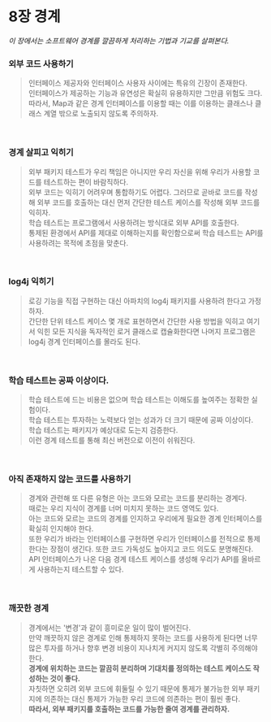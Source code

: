 8장 경계
==========
_이 장에서는 소프트웨어 경계를 깔끔하게 처리하는 기법과 기교를 살펴본다._
<br>

### 외부 코드 사용하기  
>인터페이스 제공자와 인터페이스 사용자 사이에는 특유의 긴장이 존재한다.  
인터페이스가 제공하는 기능과 유연성은 확실히 유용하지만 그만큼 위험도 크다.  
따라서, Map과 같은 경계 인터페이스를 이용할 때는 이를 이용하는 클래스나 클래스 계열 밖으로 노출되지 않도록 주의하자.   

<br>

### 경계 살피고 익히기  
>외부 패키지 테스트가 우리 책임은 아니지만 우리 자신을 위해 우리가 사용할 코드를 테스트하는 편이 바람직하다.  
외부 코드는 익히기 어려우며 통합하기도 어렵다. 그러므로 곧바로 코드를 작성해 외부 코드를 호출하는 대신 먼저 간단한 테스트 케이스를 작성해 외부 코드를 익히자.  
학습 테스트는 프로그램에서 사용하려는 방식대로 외부 API를 호출한다.  
통제된 환경에서 API를 제대로 이해하는지를 확인함으로써 학습 테스트는 API를 사용하려는 목적에 초점을 맞춘다.

<br>

### log4j 익히기
>로깅 기능을 직접 구현하는 대신 아파치의 log4j 패키지를 사용하려 한다고 가정하자.  
간단한 단위 테스트 케이스 몇 개로 표현하면서 간단한 사용 방법을 익히고 여기서 익힌 모든 지식을 독자적인 로거 클래스로 캡슐화한다면 나머지 프로그램은 log4j 경계 인터페이스를 몰라도 된다.  

<br>

### 학습 테스트는 공짜 이상이다.
>학습 테스트에 드는 비용은 없으며 학습 테스트는 이해도를 높여주는 정확한 실험이다.  
학습 테스트는 투자하는 노력보다 얻는 성과가 더 크기 때문에 공짜 이상이다.  
학습 테스트는 패키지가 예상대로 도는지 검증한다.  
이런 경계 테스트를 통해 최신 버전으로 이전이 쉬워진다.  

<br>

### 아직 존재하지 않는 코드를 사용하기
>경계와 관련해 또 다른 유형은 아는 코드와 모르는 코드를 분리하는 경계다.  
때로는 우리 지식이 경계를 너머 미치지 못하는 코드 영역도 있다.  
아는 코드와 모르는 코드의 경계를 인지하고 우리에게 필요한 경계 인터페이스를 확실히 인지해야 한다.  
또한 우리가 바라는 인터페이스를 구현하면 우리가 인터페이스를 전적으로 통제한다는 장점이 생긴다. 또한 코드 가독성도 높아지고 코드 의도도 분명해진다.  
API 인터페이스가 나온 다음 경계 테스트 케이스를 생성해 우리가 API를 올바르게 사용하는지 테스트할 수 있다.  

<br>

### 깨끗한 경계
>경계에서는 '변경'과 같이 흥미로운 일이 많이 벌어진다.  
만약 깨끗하지 않은 경계로 인해 통제하지 못하는 코드를 사용하게 된다면 너무 많은 투자를 하거나 향후 변경 비용이 지나치게 커지지 않도록 각별히 주의해야 한다.  
__경계에 위치하는 코드는 깔끔히 분리하며 기대치를 정의하는 테스트 케이스도 작성하는 것이 좋다.__  
자칫하면 오히려 외부 코드에 휘둘릴 수 있기 때문에 통제가 불가능한 외부 패키지에 의존하는 대신 통제가 가능한 우리 코드에 의존하는 편이 훨씬 좋다.  
__따라서, 외부 패키지를 호출하는 코드를 가능한 줄여 경계를 관리하자.__
